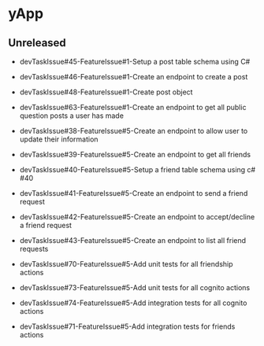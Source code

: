 # yApp

## Unreleased
* devTaskIssue#45-FeatureIssue#1-Setup a post table schema using C#
* devTaskIssue#46-FeatureIssue#1-Create an endpoint to create a post
* devTaskIssue#48-FeatureIssue#1-Create post object
* devTaskIssue#63-FeatureIssue#1-Create an endpoint to get all public question posts a user has made

* devTaskIssue#38-FeatureIssue#5-Create an endpoint to allow user to update their information
* devTaskIssue#39-FeatureIssue#5-Create an endpoint to get all friends
* devTaskIssue#40-FeatureIssue#5-Setup a friend table schema using c# #40
* devTaskIssue#41-FeatureIssue#5-Create an endpoint to send a friend request
* devTaskIssue#42-FeatureIssue#5-Create an endpoint to accept/decline a friend request
* devTaskIssue#43-FeatureIssue#5-Create an endpoint to list all friend requests
* devTaskIssue#70-FeatureIssue#5-Add unit tests for all friendship actions
* devTaskIssue#73-FeatureIssue#5-Add unit tests for all cognito actions
* devTaskIssue#74-FeatureIssue#5-Add integration tests for all cognito actions
* devTaskIssue#71-FeatureIssue#5-Add integration tests for friends actions